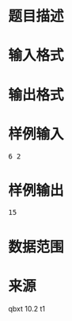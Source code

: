 

# 题目描述



# 输入格式



# 输出格式



# 样例输入


<pre>6 2</pre>

# 样例输出


<pre>15</pre>

# 数据范围



# 来源


<p>
qbxt 10.2 t1
</p>
